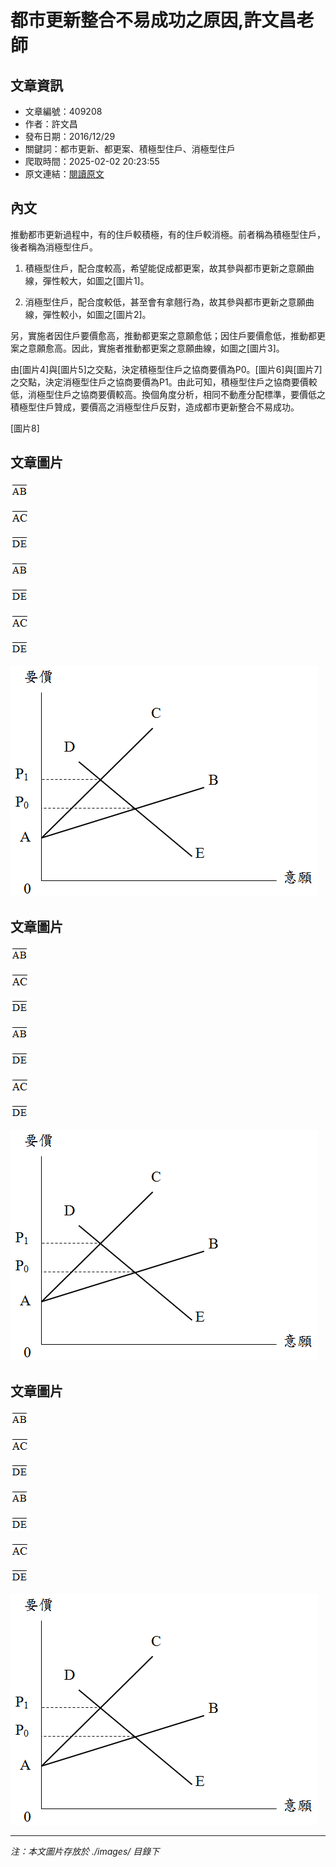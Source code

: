 # 都市更新整合不易成功之原因,許文昌老師

## 文章資訊
- 文章編號：409208
- 作者：許文昌
- 發布日期：2016/12/29
- 關鍵詞：都市更新、都更案、積極型住戶、消極型住戶
- 爬取時間：2025-02-02 20:23:55
- 原文連結：[閱讀原文](https://real-estate.get.com.tw/Columns/detail.aspx?no=409208)

## 內文
推動都市更新過程中，有的住戶較積極，有的住戶較消極。前者稱為積極型住戶，後者稱為消極型住戶。

1. 積極型住戶，配合度較高，希望能促成都更案，故其參與都市更新之意願曲線，彈性較大，如圖之[圖片1]。

2. 消極型住戶，配合度較低，甚至會有拿翹行為，故其參與都市更新之意願曲線，彈性較小，如圖之[圖片2]。

另，實施者因住戶要價愈高，推動都更案之意願愈低；因住戶要價愈低，推動都更案之意願愈高。因此，實施者推動都更案之意願曲線，如圖之[圖片3]。

由[圖片4]與[圖片5]之交點，決定積極型住戶之協商要價為P0。[圖片6]與[圖片7]之交點，決定消極型住戶之協商要價為P1。由此可知，積極型住戶之協商要價較低，消極型住戶之協商要價較高。換個角度分析，相同不動產分配標準，要價低之積極型住戶贊成，要價高之消極型住戶反對，造成都市更新整合不易成功。

[圖片8]

## 文章圖片

![圖片1](./images/409208_280884d7.png)

![圖片2](./images/409208_6536fe09.png)

![圖片3](./images/409208_f444733b.png)

![圖片4](./images/409208_280884d7.png)

![圖片5](./images/409208_f444733b.png)

![圖片6](./images/409208_6536fe09.png)

![圖片7](./images/409208_f444733b.png)

![圖片8](./images/409208_134717ed.png)

## 文章圖片

![圖片1](./images/409208_280884d7.png)

![圖片2](./images/409208_6536fe09.png)

![圖片3](./images/409208_f444733b.png)

![圖片4](./images/409208_280884d7.png)

![圖片5](./images/409208_f444733b.png)

![圖片6](./images/409208_6536fe09.png)

![圖片7](./images/409208_f444733b.png)

![圖片8](./images/409208_134717ed.png)

## 文章圖片

![圖片1](./images/409208_280884d7.png)

![圖片2](./images/409208_6536fe09.png)

![圖片3](./images/409208_f444733b.png)

![圖片4](./images/409208_280884d7.png)

![圖片5](./images/409208_f444733b.png)

![圖片6](./images/409208_6536fe09.png)

![圖片7](./images/409208_f444733b.png)

![圖片8](./images/409208_134717ed.png)


---
*注：本文圖片存放於 ./images/ 目錄下*
